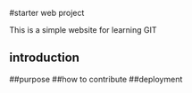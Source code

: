 #starter web project


This is a simple website for learning GIT
## introduction
##purpose
##how to contribute
##deployment
